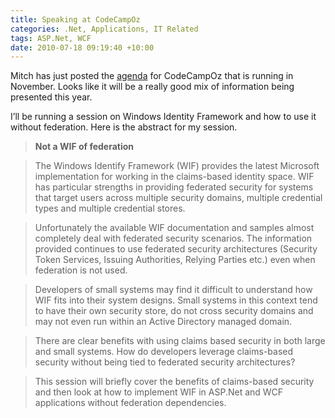 ```yaml
---
title: Speaking at CodeCampOz
categories: .Net, Applications, IT Related
tags: ASP.Net, WCF
date: 2010-07-18 09:19:40 +10:00
---
```


Mitch has just posted the [agenda][0] for CodeCampOz that is running in November. Looks like it will be a really good mix of information being presented this year. 

I’ll be running a session on Windows Identity Framework and how to use it without federation. Here is the abstract for my session.

> **Not a WIF of federation**

> The Windows Identify Framework (WIF) provides the latest Microsoft implementation for working in the claims-based identity space. WIF has particular strengths in providing federated security for systems that target users across multiple security domains, multiple credential types and multiple credential stores. 

> Unfortunately the available WIF documentation and samples almost completely deal with federated security scenarios. The information provided continues to use federated security architectures (Security Token Services, Issuing Authorities, Relying Parties etc.) even when federation is not used.

> Developers of small systems may find it difficult to understand how WIF fits into their system designs. Small systems in this context tend to have their own security store, do not cross security domains and may not even run within an Active Directory managed domain. 

> There are clear benefits with using claims based security in both large and small systems. How do developers leverage claims-based security without being tied to federated security architectures? 

> This session will briefly cover the benefits of claims-based security and then look at how to implement WIF in ASP.Net and WCF applications without federation dependencies.

[0]: http://codecampoz.com/agenda/
